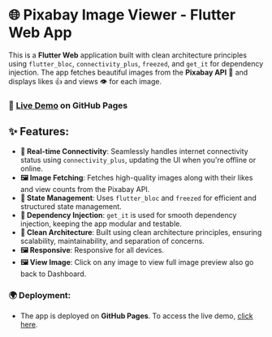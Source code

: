 # 🌐 Pixabay Image Viewer - Flutter Web App

This is a **Flutter Web** application built with clean architecture principles using `flutter_bloc`, `connectivity_plus`, `freezed`, and `get_it` for dependency injection. The app fetches beautiful images from the **Pixabay API** 📸 and displays likes 👍 and views 👁️ for each image.

### 🚀 [Live Demo](https://Khalidali-dev.github.io) on GitHub Pages

## ✨ Features:
- **📶 Real-time Connectivity**: Seamlessly handles internet connectivity status using `connectivity_plus`, updating the UI when you're offline or online.
- **🖼️ Image Fetching**: Fetches high-quality images along with their likes and view counts from the Pixabay API.
- **🧩 State Management**: Uses `flutter_bloc` and `freezed` for efficient and structured state management.
- **🔧 Dependency Injection**: `get_it` is used for smooth dependency injection, keeping the app modular and testable.
- **🧱 Clean Architecture**: Built using clean architecture principles, ensuring scalability, maintainability, and separation of concerns.
- **🖼️ Responsive**: Responsive for all devices.
- **🖼️ View Image**: Click on any image to view full image preview also go back to Dashboard.

### 🌍 Deployment:
- The app is deployed on **GitHub Pages**. To access the live demo, [click here](https://Khalidali-dev.github.io).
